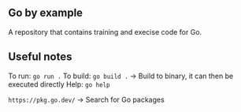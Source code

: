 ## Go by example

A repository that contains training and execise code for Go.

## Useful notes

To run: `go run .`
To build: `go build .` -> Build to binary, it can then be executed directly
Help: `go help`

`https://pkg.go.dev/` -> Search for Go packages
